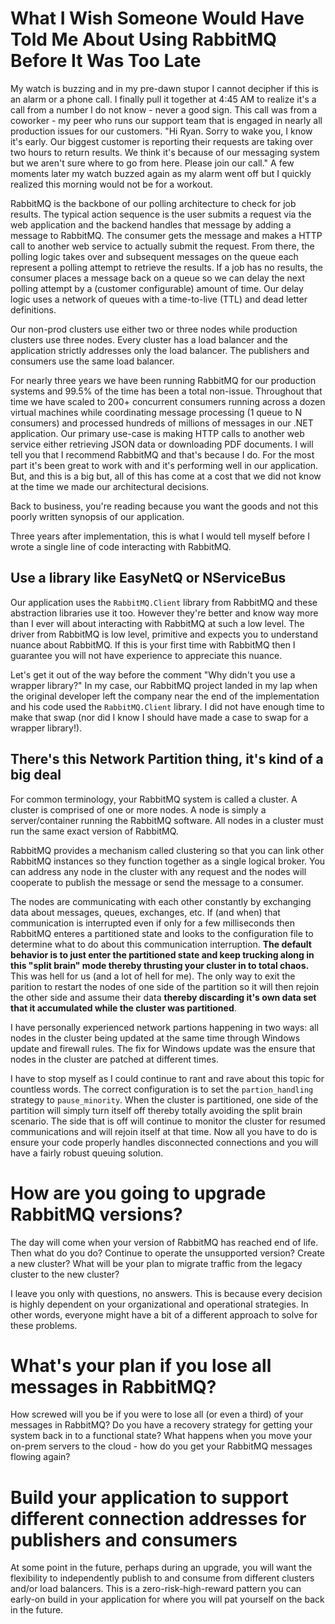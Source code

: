 # What I Wish Someone Would Have Told Me About Using RabbitMQ Before It Was Too Late

My watch is buzzing and in my pre-dawn stupor I cannot decipher if this is an alarm or a phone call. I finally pull it together at 4:45 AM to realize it's a call from a number I do not know - never a good sign. This call was from a coworker - my peer who runs our support team that is engaged in nearly all production issues for our customers. "Hi Ryan. Sorry to wake you, I know it's early. Our biggest customer is reporting their requests are taking over two hours to return results. We think it's because of our messaging system but we aren't sure where to go from here. Please join our call." A few moments later my watch buzzed again as my alarm went off but I quickly realized this morning would not be for a workout.

RabbitMQ is the backbone of our polling architecture to check for job results. The typical action sequence is the user submits a request via the web application and the backend handles that message by adding a message to RabbitMQ. The consumer gets the message and makes a HTTP call to another web service to actually submit the request. From there, the polling logic takes over and subsequent messages on the queue each represent a polling attempt to retrieve the results. If a job has no results, the consumer places a message back on a queue so we can delay the next polling attempt by a (customer configurable) amount of time. Our delay logic uses a network of queues with a time-to-live (TTL) and dead letter definitions. 

Our non-prod clusters use either two or three nodes while production clusters use three nodes. Every cluster has a load balancer and the application strictly addresses only the load balancer. The publishers and consumers use the same load balancer.

For nearly three years we have been running RabbitMQ for our production systems and 99.5% of the time has been a total non-issue. Throughout that time we have scaled to 200+ concurrent consumers running across a dozen virtual machines while coordinating message processing (1 queue to N consumers) and processed hundreds of millions of messages in our .NET application. Our primary use-case is making HTTP calls to another web service either retrieving JSON data or downloading PDF documents. I will tell you that I recommend RabbitMQ and that's because I do. For the most part it's been great to work with and it's performing well in our application. But, and this is a big but, all of this has come at a cost that we did not know at the time we made our architectural decisions.

Back to business, you're reading because you want the goods and not this poorly written synopsis of our application.

Three years after implementation, this is what I would tell myself before I wrote a single line of code interacting with RabbitMQ.

## Use a library like EasyNetQ or NServiceBus
Our application uses the `RabbitMQ.Client` library from RabbitMQ and these abstraction libraries use it too. However they're better and know way more than I ever will about interacting with RabbitMQ at such a low level. The driver from RabbitMQ is low level, primitive and expects you to understand nuance about RabbitMQ. If this is your first time with RabbitMQ then I guarantee you will not have experience to appreciate this nuance.

Let's get it out of the way before the comment "Why didn't you use a wrapper library?" In my case, our RabbitMQ project landed in my lap when the original developer left the company near the end of the implementation and his code used the `RabbitMQ.Client` library. I did not have enough time to make that swap (nor did I know I should have made a case to swap for a wrapper library!).

## There's this Network Partition thing, it's kind of a big deal
For common terminology, your RabbitMQ system is called a cluster. A cluster is comprised of one or more nodes. A node is simply a server/container running the RabbitMQ software. All nodes in a cluster must run the same exact version of RabbitMQ.

RabbitMQ provides a mechanism called clustering so that you can link other RabbitMQ instances so they function together as a single logical broker. You can address any node in the cluster with any request and the nodes will cooperate to publish the message or send the message to a consumer.

The nodes are communicating with each other constantly by exchanging data about messages, queues, exchanges, etc. If (and when) that communication is interrupted even if only for a few milliseconds then RabbitMQ enteres a partitioned state and looks to the configuration file to determine what to do about this communication interruption. **The default behavior is to just enter the partitioned state and keep trucking along in this "split brain" mode thereby thrusting your cluster in to total chaos.** This was hell for us (and a lot of hell for me). The only way to exit the parition to restart the nodes of one side of the partition so it will then rejoin the other side and assume their data **thereby discarding it's own data set that it accumulated while the cluster was partitioned**.

I have personally experienced network partions happening in two ways: all nodes in the cluster being updated at the same time through Windows update and firewall rules. The fix for Windows update was the ensure that nodes in the cluster are patched at different times.

I have to stop myself as I could continue to rant and rave about this topic for countless words. The correct configuration is to set the `partion_handling` strategy to `pause_minority`. When the cluster is partitioned, one side of the partition will simply turn itself off thereby totally avoiding the split brain scenario. The side that is off will continue to monitor the cluster for resumed communications and will rejoin itself at that time. Now all you have to do is ensure your code properly handles disconnected connections and you will have a fairly robust queuing solution.

# How are you going to upgrade RabbitMQ versions?
The day will come when your version of RabbitMQ has reached end of life. Then what do you do? Continue to operate the unsupported version? Create a new cluster? What will be your plan to migrate traffic from the legacy cluster to the new cluster?

I leave you only with questions, no answers. This is because every decision is highly dependent on your organizational and operational strategies. In other words, everyone might have a bit of a different approach to solve for these problems.

# What's your plan if you lose all messages in RabbitMQ?
How screwed will you be if you were to lose all (or even a third) of your messages in RabbitMQ? Do you have a recovery strategy for getting your system back in to a functional state? What happens when you move your on-prem servers to the cloud - how do you get your RabbitMQ messages flowing again?

# Build your application to support different connection addresses for publishers and consumers
At some point in the future, perhaps during an upgrade, you will want the flexibility to independently publish to and consume from different clusters and/or load balancers. This is a zero-risk-high-reward pattern you can early-on build in your application for where you will pat yourself on the back in the future.
